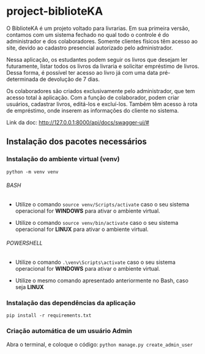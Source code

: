 # project-biblioteKA

O BiblioteKA é um projeto voltado para livrarias. Em sua primeira versão, contamos com um sistema fechado no qual todo o controle é do administrador e dos colaboradores. Somente clientes físicos têm acesso ao site, devido ao cadastro presencial autorizado pelo administrador.

Nessa aplicação, os estudantes podem seguir os livros que desejam ler futuramente, listar todos os livros da livraria e solicitar empréstimo de livros. Dessa forma, é possível ter acesso ao livro já com uma data pré-determinada de devolução de 7 dias.

Os colaboradores são criados exclusivamente pelo administrador, que tem acesso total à aplicação. Com a função de colaborador, podem criar usuários, cadastrar livros, editá-los e excluí-los. Também têm acesso à rota de empréstimo, onde inserem as informações do cliente no sistema.

Link da doc: http://127.0.0.1:8000/api/docs/swagger-ui/#

## Instalação dos pacotes necessários

### Instalação do ambiente virtual (venv)

`python -m venv venv`

###### BASH

- Utilize o comando `source venv/Scripts/activate` caso o seu sistema operacional for **WINDOWS** para ativar o ambiente virtual.

- Utilize o comando `source venv/bin/activate` caso o seu sistema operacional for **LINUX** para ativar o ambiente virtual.

###### POWERSHELL

- Utilize o comando `.\venv\Scripts\activate` caso o seu sistema operacional for **WINDOWS** para ativar o ambiente virtual.

- Utilize o mesmo comando apresentado anteriormente no Bash, caso seja **LINUX**

### Instalação das dependências da aplicação

`pip install -r requirements.txt`

### Criação automática de um usuário Admin

Abra o terminal, e coloque o código:
`python manage.py create_admin_user`
